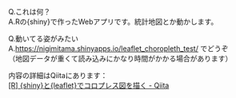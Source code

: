
Q.これは何？  
A.Rの{shiny}で作ったWebアプリです。統計地図とか動かします。

Q.動いてる姿がみたい  
A.https://nigimitama.shinyapps.io/leaflet_choropleth_test/ でどうぞ  
（地図データが重くて読み込みにかなり時間がかかる場合があります）


内容の詳細はQiitaにあります：  
[[R] {shiny}と{leaflet}でコロプレス図を描く - Qiita](https://qiita.com/nigimitama/items/1afe2d1a2126f1f4eebe)
